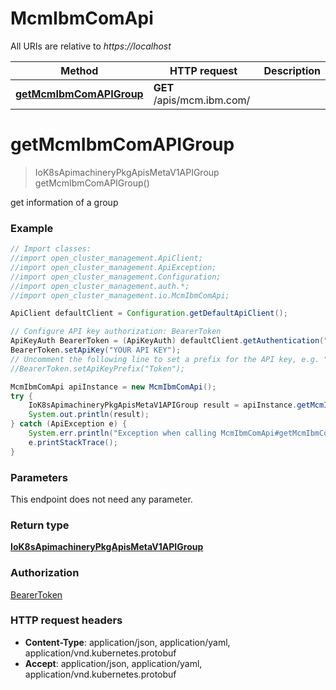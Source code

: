 # McmIbmComApi

All URIs are relative to *https://localhost*

Method | HTTP request | Description
------------- | ------------- | -------------
[**getMcmIbmComAPIGroup**](McmIbmComApi.md#getMcmIbmComAPIGroup) | **GET** /apis/mcm.ibm.com/ | 


<a name="getMcmIbmComAPIGroup"></a>
# **getMcmIbmComAPIGroup**
> IoK8sApimachineryPkgApisMetaV1APIGroup getMcmIbmComAPIGroup()



get information of a group

### Example
```java
// Import classes:
//import open_cluster_management.ApiClient;
//import open_cluster_management.ApiException;
//import open_cluster_management.Configuration;
//import open_cluster_management.auth.*;
//import open_cluster_management.io.McmIbmComApi;

ApiClient defaultClient = Configuration.getDefaultApiClient();

// Configure API key authorization: BearerToken
ApiKeyAuth BearerToken = (ApiKeyAuth) defaultClient.getAuthentication("BearerToken");
BearerToken.setApiKey("YOUR API KEY");
// Uncomment the following line to set a prefix for the API key, e.g. "Token" (defaults to null)
//BearerToken.setApiKeyPrefix("Token");

McmIbmComApi apiInstance = new McmIbmComApi();
try {
    IoK8sApimachineryPkgApisMetaV1APIGroup result = apiInstance.getMcmIbmComAPIGroup();
    System.out.println(result);
} catch (ApiException e) {
    System.err.println("Exception when calling McmIbmComApi#getMcmIbmComAPIGroup");
    e.printStackTrace();
}
```

### Parameters
This endpoint does not need any parameter.

### Return type

[**IoK8sApimachineryPkgApisMetaV1APIGroup**](IoK8sApimachineryPkgApisMetaV1APIGroup.md)

### Authorization

[BearerToken](../README.md#BearerToken)

### HTTP request headers

 - **Content-Type**: application/json, application/yaml, application/vnd.kubernetes.protobuf
 - **Accept**: application/json, application/yaml, application/vnd.kubernetes.protobuf

